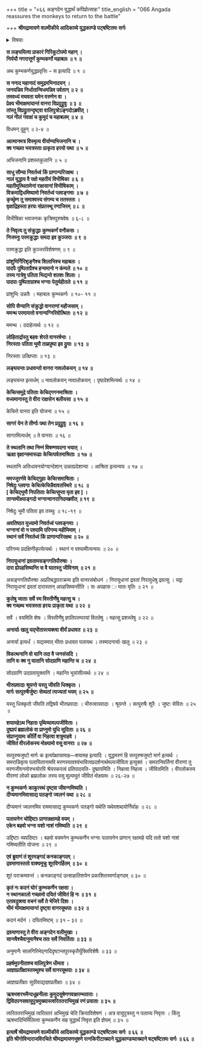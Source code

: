 +++
title = "०६६ अङ्गदेन युद्धार्थं कपिप्रोत्साहः"
title_english = "066 Angada reassures the monkeys to return to the battle"

+++
**श्रीमद्रामायणे वाल्मीकीये आदिकाव्ये युद्धकाण्डे पट्षष्टितमः सर्गः**


<details><summary>विषयाः</summary>

लङ्काप्राकारोल्लङ्घनेनरणायाभ्यागच्छतःकुंभकर्णस्य गिरिसदृशपृथुतरशरीरा -वलोकनमात्रेण नीलनलादिभिर्भयात्पलायनम् ॥ १ ॥ अङ्गदेन नानाप्रकारैः परिसान्वितेस्तैः पुनःप्रत्यावर्तनेन तरुशिलादिपरिग्रहणेन कुंभकर्णंप्रत्यभियानम् ॥ २॥

</details>




**स लङ्घयित्वा प्राकारं गिरिकूटोपमो महान् ।  
निर्ययौ नगरात्तूर्णं कुम्भकर्णो महाबलः ॥ १ ॥**

अथ कुम्भकर्णयुद्धप्रवृत्तिः – स इत्यादि ॥ १ ॥



**स ननाद महानादं समुद्रमभिनादयन् ।  
जनयन्निव निर्धातान्विधमन्निव पर्वतान् ॥ २ ॥  
तमवध्यं मघवता यमेन वरुणेन वा ।  
प्रेक्ष्य भीमाक्षमायान्तं वानरा विप्रदुद्रुवुः ॥ ३ ॥  
तांस्तु विप्रद्रुतान्दृष्ट्वा वालिपुत्रोऽङ्गदोऽब्रवीत् ।  
नलं नीलं गवाक्षं च कुमुदं च महाबलम् ॥ ४ ॥**

विधमन् दुहुन् ॥ २-४ ॥



**आत्मानमत्र विस्मृत्य वीर्याण्यभिजनानि च ।  
क्व गच्छत भयत्रस्ताः प्राकृता हरयो यथा ॥ ५ ॥**

अभिजनानि प्रशस्तकुलानि ॥ ५ ॥



**साधु सौम्या निवर्तध्वं किं प्राणान्परिरक्षथ ।  
नालं युद्धाय वै रक्षो महतीयं विभीषिका ॥ ६ ॥  
महतीमुत्थितामेनां राक्षसानां विभीषिकाम् ।  
विक्रमाद्विधमिष्यामो निवर्तध्वं प्लवङ्गमाः ॥ ७ ॥  
कृच्छ्रेण तु समाश्वस्य संगम्य च ततस्ततः ।  
वृक्षाद्रिहस्ता हरयः संप्रतस्थू रणाजिरम् ॥ ८ ॥**

विभीषिका भयजनकः कृत्रिमपुरुषवेषः ॥ ६-८ ॥



**ते निवृत्य तु संक्रुद्धाः कुम्भकर्णं वनौकसः ।  
निजघ्नुः परमक्रुद्धाः समदा इव कुञ्जराः ॥ ९ ॥**

परमक्रुद्धा इति कुञ्जरविशेषणम् ॥ ९ ॥



**प्रांशुभिर्गिरिशृङ्गैश्च शिलाभिश्च महाबलः ।  
पादपैः पुष्पिताग्रैश्च हन्यमानो न कंम्पते ॥ १० ॥  
तस्य गात्रेषु पतिता भिद्यन्ते शतशः शिलाः ।  
पादपाः पुष्पिताग्राश्च भग्नाः पेतुर्महीतले ॥ ११ ॥**

प्रांशुभिः उन्नतैः । महाबलः कुम्भकर्णः ॥ १०- ११ ॥



**सोपि सैन्यानि संक्रुद्धो वानराणां महौजसाम् ।  
ममन्थ परमायत्तो वनान्यग्निरिवोत्थितः ॥ १२ ॥**

ममन्थ । ददाहेत्यर्थः ॥ १२ ॥



**लोहितार्द्रास्तु बहवः शेरते वानरर्षभाः ।  
निरस्ताः पतिता भूमौ ताम्रपुष्पा इव द्रुमाः ॥ १३ ॥**

निरस्ताः उत्क्षिप्ताः ॥ १३ ॥



**लङ्घयन्तः प्रधावन्तो वानरा नावलोकयन् ॥ १४ ॥**

लङ्घयन्त इत्यर्धम् ॥ नावलोकयन् नावालोकयन् । पृष्ठदेशमित्यर्थः ॥ १४ ॥



**केचित्समुद्रे पतिताः केचिद्गगनमाश्रिताः ।  
वध्यमानास्तु ते वीरा राक्षसेन बलीयसा ॥ १५ ॥**

केचित्ते वानरा इति योजना ॥ १५ ॥



**सागरं येन ते तीर्णाः पथा तेन प्रदुद्रुवुः ॥ १६ ॥**

सागरमित्यर्धम् ॥ ते वानराः ॥ १६ ॥



**ते स्थलानि तथा निम्नं विषण्णवदना भयात् ।  
ऋक्षा वृक्षान्समारूढाः केचित्पर्वतमाश्रिताः ॥ १७ ॥**

स्थलानि अतिधावनयोग्यान्देशान् उन्नतप्रदेशान्वा । आश्रिता इत्यन्वयः ॥ १७ ॥



**ममज्जुरर्णवे केचिद्गुहाः केचित्समाश्रिताः ।  
निषेदुः प्लवगाः केचित्केचिन्नैवावतस्थिरे ॥ १८ ॥  
\[ केचिद्भूमौ निपतिताः केचित्सुप्ता मृता इव \] ।  
तान्समीक्ष्याङ्गदो भग्नान्वानरानिदमब्रवीत् ॥ १९ ॥**

निषेदुः भूमौ पतिता इव तस्थुः ॥ १८-१९ ॥



**अवतिष्ठत युध्यामो निवर्तध्वं प्लवङ्गमाः ।  
भग्नानां वो न पश्यामि परिगम्य महीमिमाम् ।  
स्थानं सर्वे निवर्तध्वं किं प्राणान्परिरक्षथ ॥ २० ॥**

परिगम्य प्रदक्षिणीकृत्येत्यर्थः । स्थानं न पश्यामीत्यन्वयः ॥ २० ॥



**निरायुधानां द्रवतामसङ्गगतिपौरुषाः ।  
दारा ह्येपहसिष्यन्ति स वै घातस्तु जीविनाम् ॥ २१ ॥**

असङ्गगतिपौरुषाः अप्रतिबद्धपराक्रमा इति वानरसंबोधनं । निरायुधानां द्रवतां निरायुधेषु द्रवत्सु । यद्वा निरायुधानां द्रवतां दारास्तान् अपहसिष्यन्तीति । सः अपहास ः घातः मृतिः ॥ २१ ॥



**कुलेषु जाताः सर्वे स्म विस्तीर्णेषु महत्सु च ।  
क्व गच्छथ भयत्रस्ता हरयः प्राकृता यथा ॥ २२ ॥**

सर्वे । वयमिति शेषः । विस्तीर्णेषु ज्ञातिपरम्परयां विततेषु । महत्सु प्रशस्तेषु ॥ २२ ॥



**अनार्याः खलु यद्भीतास्त्यक्त्वा वीर्यं प्रधावत ॥ २३ ॥**

अनार्या इत्यर्धं । यद्यस्मात् भीताः प्रधावत पलायथ । तस्मादनार्याः खलु ॥ २३ ॥



**विकत्थनानि वो यानि तदा वै जनसंसदि ।  
तानि वः क्व नु यातानि सोदग्राणि महान्ति च ॥ २४ ॥**

सोदग्राणि उदग्रतायुक्तानि । महान्ति भूयांसीत्यर्थः ॥ २४ ॥



**भीरुप्रवादाः श्रूयन्ते यस्तु जीवति धिक्कृतः ।  
मार्गः सत्पुरुषैर्जुष्टः सेव्यतां त्यज्यतां भयम् ॥ २५ ॥**

यस्तु धिक्कृतो जीवति तद्विषये भीरुप्रवादाः । भीरुत्वापवादाः । श्रूयन्ते । सत्पुरुषैः शूरैः । जुष्टः सेवितः ॥ २५ ॥



**शयामहेऽथ निहताः पृथिव्यामल्पजीविताः ।  
दुष्प्रापं ब्रह्मलोकं वा प्राप्नुमो युधि सूदिताः ॥ २६ ॥  
संप्राप्नुयामः कीर्तिं वा निहत्वा शत्रुमाहवे ।  
जीवितं वीरलोकस्य मोक्ष्यामो वसु वानराः ॥ २७ ॥**

सत्पुरुषजुष्टो मार्गः क इत्यपेक्षायामाह—शयामह इत्यादि । युद्धमरणं हि सत्पुरुषजुष्टो मार्ग इत्यर्थः । समरान्निवृत्य पलायितानामपि मरणस्यावश्यंभावित्वप्रदर्शनार्थमल्पजीविता इत्युक्तं । समरानिवर्तिनां वीराणां तु मरणजीवनयोरुभयोरपि श्रेयस्करत्वं प्रतिपादयति- दुष्प्रापमिति । निहत्वा निहत्य । जीवितमिति । वीरलोकस्य वीराणां लोको ब्रह्मलोकः तस्य वसु मूल्यभूतं जीवितं मोक्ष्यामः ॥ २६-२७ ॥



**न कुम्भकर्णः काकुत्स्थं दृष्ट्वा जीवन्गमिष्यति ।  
दीप्यमानमिवासाद्य पतङ्गो ज्वलनं यथा ॥ २८ ॥**

दीप्यमानं ज्वलनमिव राममासाद्य कुम्भकर्णः पतङ्गो यथेति यथेवशब्दयोर्निर्वाहः ॥ २८ ॥



**पलायनेन चोद्दिष्टाः प्राणान्रक्षामहे वयम् ।  
एकेन बहवो भग्ना यशो नाशं गमिष्यति ॥ २९ ॥**

उद्दिष्टाः व्यपदिष्टाः । बहवो वयमनेन कुम्भकर्णेन भग्नाः पलायनेन प्राणान् रक्षामहे यदि ततो यशो नाशं गमिष्यतीति योजना ॥ २९ ॥



**एवं ब्रुवाणं तं शूरमङ्गदं कनकाङ्गदम् ।  
द्रवमाणास्ततो वाक्यमूचुः शूरविगर्हितम् ॥ ३० ॥**

शूरं पराक्रमवन्तं । कनकाङ्गदं उत्साहातिशयेन प्रकाशितस्वर्णाङ्गदम् ॥ ३० ॥



**कृतं नः कदनं घोरं कुम्भकर्णेन रक्षसा ।  
न स्थानकालो गच्छामो दयितं जीवितं हि नः ॥ ३१ ॥  
एतावदुक्त्वा वचनं सर्वे ते भेजिरे दिशः ।  
भीमं भीमाक्षमायान्तं दृष्ट्वा वानरयूथपाः ॥ ३२ ॥**

कदनं मर्दनं । दयितमिष्टम् ॥ ३१ – ३२ ॥



**द्रवमाणास्तु ते वीरा अङ्गदेन वलीमुखाः ।  
सान्त्वैश्चैवानुमानैश्च ततः सर्वे निवर्तिताः ॥ ३३ ॥**

अनुमानैः सालगिरिभेद्नादिदृष्टान्तपुरस्कृतैर्युक्तिविशेषैः ॥ ३३ ॥



**प्रहर्षमुपनीताश्च वालिपुत्रेण धीमता ।  
आज्ञाप्रतीक्षास्तस्थुश्च सर्वे वानरयूथपाः ॥ ३४ ॥**

आज्ञाप्रतीक्षाः सुग्रीवाद्याज्ञाप्रतीक्षाः ॥ ३४ ॥



**ऋषभशरभमैन्दधूम्रनीलाः कुमुदसुषेणगवाक्षरम्भताराः ।  
द्विविदपनसवायुपुत्रमुख्यास्त्वरिततराभिमुखं रणं प्रयाताः ॥ ३५ ॥**

त्वरिततराभिमुखं त्वरिततरं अभिमुखं चेति क्रियाविशेषणं । अत्र वायुपुत्रस्तु न पलाय्य निवृत्तः । किंतु ऋषभादिभिर्मिलित्वा कुम्भकर्णेन सह युद्धार्थं निवृत्त इति ज्ञेयम् ॥ ३५ ॥



**इत्यार्षे श्रीमद्रामायणे वाल्मीकीये आदिकाव्ये युद्धकाण्डे पट्षष्टितमः सर्गः ॥ ६६ ॥  
इति श्रीगोविन्दराजविरचिते श्रीमद्रामायणभूषणे रत्नकिरीटाख्याने युद्धकाण्डव्याख्याने षट्षष्टितमः सर्गः ॥ ६६ ॥**
